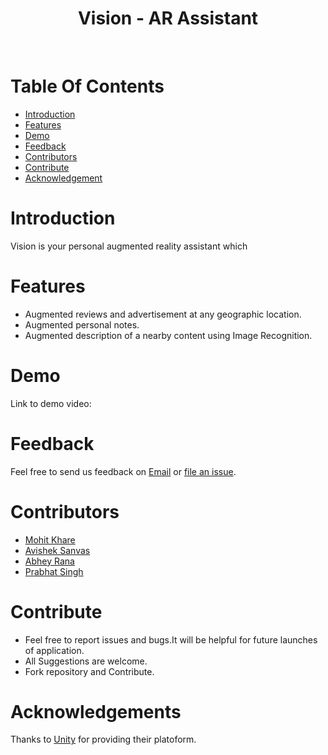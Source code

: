 <h1 align="center"> Vision - AR Assistant </h1> <br>

# Table Of Contents

- [Introduction](#introduction)
- [Features](#features)
- [Demo](#demo)
- [Feedback](#feedback)
- [Contributors](#contributors)
- [Contribute](#contribute)
- [Acknowledgement](#acknowledgment)

# Introduction
Vision is your personal augmented reality assistant which 

# Features

* Augmented reviews and advertisement at any geographic location.
* Augmented personal notes.
* Augmented description of a nearby content using Image Recognition.

# Demo

Link to demo video: 

# Feedback
Feel free to send us feedback on [Email](mailto:abhey.mnnit@gmail.com) or [file an issue](https://github.com/Abhey/Vision/issues).

# Contributors

<ul>
  <li> <a href="https://github.com/mkfeuhrer">Mohit Khare</a></li>
  <li> <a href="https://github.com/avisheksanvas">Avishek Sanvas</a></li>
  <li> <a href="https://github.com/Abhey">Abhey Rana</a></li>
  <li> <a href="https://github.com/forceawakened">Prabhat Singh</a></li>
</ul>

# Contribute

<ul>
  <li>Feel free to report issues and bugs.It will be helpful for future launches of application.</li>
  <li>All Suggestions are welcome.</li>
  <li>Fork repository and Contribute.</li>
</ul>

# Acknowledgements

Thanks to [Unity](https://unity3d.com) for providing their platoform. 
